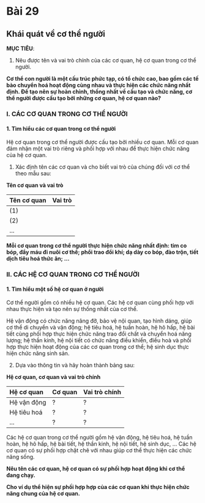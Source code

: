 # Bài 29
## Khái quát về cơ thể người

**MỤC TIÊU**:

1.  Nêu được tên và vai trò chính của các cơ quan, hệ cơ quan trong cơ thể người.

**Cơ thể con người là một cấu trúc phức tạp, có tổ chức cao, bao gồm các tế bào chuyển hoá hoạt động cùng nhau và thực hiện các chức năng nhất định. Để tạo nên sự hoàn chỉnh, thống nhất về cấu tạo và chức năng, cơ thể người được cấu tạo bởi những cơ quan, hệ cơ quan nào?**

### I. CÁC CƠ QUAN TRONG CƠ THỂ NGƯỜI

#### 1. Tìm hiểu các cơ quan trong cơ thể người

Hệ cơ quan trong cơ thể người được cấu tạo bởi nhiều cơ quan. Mỗi cơ quan đảm nhận một vai trò riêng và phối hợp với nhau để thực hiện chức năng của hệ cơ quan.

1.  Xác định tên các cơ quan và cho biết vai trò của chúng đối với cơ thể theo mẫu sau:

**Tên cơ quan và vai trò**

| Tên cơ quan | Vai trò |
| :---------- | :------ |
| (1)         |         |
| (2)         |         |
| ...         |         |

**Mỗi cơ quan trong cơ thể người thực hiện chức năng nhất định: tim co bóp, đẩy máu đi nuôi cơ thể; phổi trao đổi khí; dạ dày co bóp, đào trộn, tiết dịch tiêu hoá thức ăn; ...**

### II. CÁC HỆ CƠ QUAN TRONG CƠ THỂ NGƯỜI

#### 1. Tìm hiểu một số hệ cơ quan ở người

Cơ thể người gồm có nhiều hệ cơ quan. Các hệ cơ quan cùng phối hợp với nhau thực hiện và tạo nên sự thống nhất của cơ thể.

Hệ vận động có chức năng nâng đỡ, bảo vệ nội quan, tạo hình dáng, giúp cơ thể di chuyển và vận động; hệ tiêu hoá, hệ tuần hoàn, hệ hô hấp, hệ bài tiết cùng phối hợp thực hiện chức năng trao đổi chất và chuyển hoá năng lượng; hệ thần kinh, hệ nội tiết có chức năng điều khiển, điều hoà và phối hợp thực hiện hoạt động của các cơ quan trong cơ thể; hệ sinh dục thực hiện chức năng sinh sản.

2.  Dựa vào thông tin và hãy hoàn thành bảng sau:

**Hệ cơ quan, cơ quan và vai trò chính**

| Hệ cơ quan | Cơ quan | Vai trò chính |
| :--------- | :------ | :------------ |
| Hệ vận động | ?       | ?             |
| Hệ tiêu hoá | ?       | ?             |
| ...        | ?       | ?             |

Các hệ cơ quan trong cơ thể người gồm hệ vận động, hệ tiêu hoá, hệ tuần hoàn, hệ hô hấp, hệ bài tiết, hệ thần kinh, hệ nội tiết, hệ sinh dục, ... Các hệ cơ quan có sự phối hợp chặt chẽ với nhau giúp cơ thể thực hiện các chức năng sống.

**Nêu tên các cơ quan, hệ cơ quan có sự phối hợp hoạt động khi cơ thể đang chạy.**

**Cho ví dụ thể hiện sự phối hợp hợp của các cơ quan khi thực hiện chức năng chung của hệ cơ quan.**
